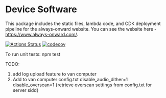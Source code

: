 # Device Software

This package includes the static files, lambda code, and CDK deployment pipeline for the always-onward website. You can see the website here - https://www.always-onward.com/.

[![Actions Status](https://github.com/SeriesOfUnlikelyExplanations/deviceSoftware/workflows/Deploy/badge.svg)](https://github.com/SeriesOfUnlikelyExplanations/deviceSoftware/actions) [![codecov](https://codecov.io/gh/SeriesOfUnlikelyExplanations/deviceSoftware/branch/live/graph/badge.svg?token=00SV7PWY60)](https://codecov.io/gh/SeriesOfUnlikelyExplanations/deviceSoftware)

To run unit tests:
npm test

TODO:
1. add log upload feature to van computer
2. Add to van computer config.txt
  disable_audio_dither=1 
  disable_overscan=1
  {retrieve overscan settings from config.txt for server sidd}
